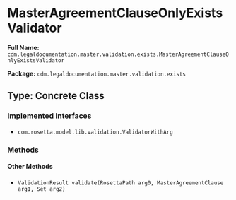 # MasterAgreementClauseOnlyExistsValidator

**Full Name:** `cdm.legaldocumentation.master.validation.exists.MasterAgreementClauseOnlyExistsValidator`

**Package:** `cdm.legaldocumentation.master.validation.exists`

## Type: Concrete Class

### Implemented Interfaces

- `com.rosetta.model.lib.validation.ValidatorWithArg`

### Methods

#### Other Methods

- `ValidationResult validate(RosettaPath arg0, MasterAgreementClause arg1, Set arg2)`

